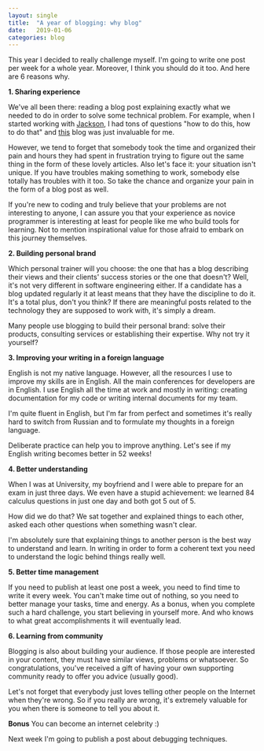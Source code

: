 ```yaml
---
layout: single
title:  "A year of blogging: why blog"
date:   2019-01-06
categories: blog
---
```

This year I decided to really challenge myself.
I'm going to write one post per week for a whole year. Moreover, I think you should do it too. And here are 6 reasons why.

**1. Sharing experience**

We've all been there: reading a blog post explaining exactly what we needed to do in order to solve some technical problem.
For example, when I started working with [Jackson](https://github.com/FasterXML/jackson), I had tons of questions 
"how to do this, how to do that" and [this](https://www.baeldung.com) blog was just invaluable for me.

However, we tend to forget that somebody took the time and organized their pain and hours they had spent in frustration trying 
to figure out the same thing in the form of these lovely articles.
Also let's face it: your situation isn't unique. 
If you have troubles making something to work, somebody else totally has troubles with it too. So take the chance and organize your pain
in the form of a blog post as well. 

If you're new to coding and truly believe that your problems are not interesting to anyone, I can assure you that your experience as
novice programmer is interesting at least for people like me who build tools for learning. Not to mention inspirational value for those afraid to embark on this journey themselves. 

**2. Building personal brand**

Which personal trainer will you choose: the one that has a blog describing their views and their clients' success stories or the one
that doesn't? 
Well, it's not very different in software engineering either. If a candidate has a blog updated regularly it at least
means that they have the discipline to do it. It's a total plus, don't you think? If there are meaningful posts
related to the technology they are supposed to work with, it's simply a dream.

Many people use blogging to build their personal brand: solve their products, consulting services or establishing their expertise. Why not try it yourself?

**3. Improving your writing in a foreign language**

English is not my native language. However, all the resources I use to improve my skills are in English. All the main
conferences for developers are in English. I use English all the time at work and mostly in writing: creating documentation
for my code or writing internal documents for my team.

I'm quite fluent in English, but I'm far from perfect and sometimes it's really hard to switch from Russian and to formulate 
my thoughts in a foreign language.

Deliberate practice can help you to improve anything. Let's see if my English writing becomes better in 52 weeks! 

**4. Better understanding**

When I was at University, my boyfriend and I were able to prepare for an exam in just three days. We even have a stupid
achievement: we learned 84 calculus questions in just one day and both got 5 out of 5. 

How did we do that? We sat together and explained things to each other, asked each other questions when something wasn't 
clear.

I'm absolutely sure that explaining things to another person is the best way to understand and learn. In writing in order to
form a coherent text you need to understand the logic behind things really well.

**5. Better time management**

If you need to publish at least one post a week, you need to find time to write it every week. You can't make time out
of nothing, so you need to better manage your tasks, time and energy. As a bonus, when you complete such a hard challenge, you start
believing in yourself more. And who knows to what great accomplishments it will eventually lead.

**6. Learning from community**

Blogging is also about building your audience. If those people are interested in your content, 
they must have similar views, problems or whatsoever. So congratulations, you've received a gift of having your own supporting
community ready to offer you advice (usually good).

Let's not forget that everybody just loves telling other people on the Internet when they're wrong. 
So if you really are wrong, it's extremely valuable for you when there is someone to tell you about it. 

**Bonus** You can become an internet celebrity :)


Next week I'm going to publish a post about debugging techniques.